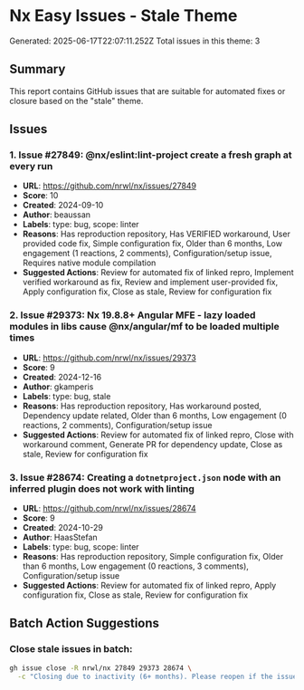 # Nx Easy Issues - Stale Theme

Generated: 2025-06-17T22:07:11.252Z
Total issues in this theme: 3

## Summary

This report contains GitHub issues that are suitable for automated fixes or closure based on the "stale" theme.

## Issues

### 1. Issue #27849: @nx/eslint:lint-project create a fresh graph at every run

- **URL**: https://github.com/nrwl/nx/issues/27849
- **Score**: 10
- **Created**: 2024-09-10
- **Author**: beaussan
- **Labels**: type: bug, scope: linter
- **Reasons**: Has reproduction repository, Has VERIFIED workaround, User provided code fix, Simple configuration fix, Older than 6 months, Low engagement (1 reactions, 2 comments), Configuration/setup issue, Requires native module compilation
- **Suggested Actions**: Review for automated fix of linked repro, Implement verified workaround as fix, Review and implement user-provided fix, Apply configuration fix, Close as stale, Review for configuration fix

### 2. Issue #29373: Nx 19.8.8+ Angular MFE - lazy loaded modules in libs cause @nx/angular/mf to be loaded multiple times

- **URL**: https://github.com/nrwl/nx/issues/29373
- **Score**: 9
- **Created**: 2024-12-16
- **Author**: gkamperis
- **Labels**: type: bug, stale
- **Reasons**: Has reproduction repository, Has workaround posted, Dependency update related, Older than 6 months, Low engagement (0 reactions, 2 comments), Configuration/setup issue
- **Suggested Actions**: Review for automated fix of linked repro, Close with workaround comment, Generate PR for dependency update, Close as stale, Review for configuration fix

### 3. Issue #28674: Creating a `dotnetproject.json` node with an inferred plugin does not work with linting

- **URL**: https://github.com/nrwl/nx/issues/28674
- **Score**: 9
- **Created**: 2024-10-29
- **Author**: HaasStefan
- **Labels**: type: bug, scope: linter
- **Reasons**: Has reproduction repository, Simple configuration fix, Older than 6 months, Low engagement (0 reactions, 3 comments), Configuration/setup issue
- **Suggested Actions**: Review for automated fix of linked repro, Apply configuration fix, Close as stale, Review for configuration fix


## Batch Action Suggestions

### Close stale issues in batch:

```bash
gh issue close -R nrwl/nx 27849 29373 28674 \
  -c "Closing due to inactivity (6+ months). Please reopen if the issue persists with the latest version of Nx."
```
